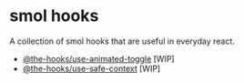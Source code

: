 # smol hooks

A collection of smol hooks that are useful in everyday react.

- [@the-hooks/use-animated-toggle](./packages/use-animated-toggle) [WIP]
- [@the-hooks/use-safe-context](./packages/use-safe-context) [WIP]

